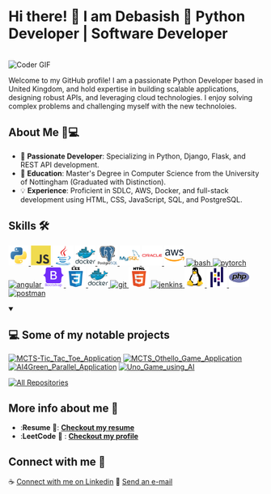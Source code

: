# Hi there! 👋  I am Debasish 🚀 Python Developer | Software Developer
<br>
<img alt="Coder GIF" height=250 width=350 src="https://cdn.dribbble.com/users/730703/screenshots/6581243/avento.gif" />

Welcome to my GitHub profile! I am a passionate Python Developer based in United Kingdom, and hold expertise in building scalable applications, designing robust APIs, and leveraging cloud technologies. I enjoy solving complex problems and challenging myself with the new technoloies.
## About Me 🧑💻

- 🔭 **Passionate Developer**: Specializing in Python, Django, Flask, and REST API development.
- 🌟 **Education**: Master's Degree in Computer Science from the University of Nottingham (Graduated with Distinction).
- 💡 **Experience**: Proficient in SDLC, AWS, Docker, and full-stack development using HTML, CSS, JavaScript, SQL, and PostgreSQL.

## Skills 🛠️

<p align="left"> <a href="https://www.python.org" target="_blank" rel="noreferrer"> <img src="https://raw.githubusercontent.com/devicons/devicon/master/icons/python/python-original.svg" alt="python" width="40" height="40"/> </a> <a href="https://developer.mozilla.org/en-US/docs/Web/JavaScript" target="_blank" rel="noreferrer"> <img src="https://raw.githubusercontent.com/devicons/devicon/master/icons/javascript/javascript-original.svg" alt="javascript" width="40" height="40"/> </a> <a href="https://www.java.com" target="_blank" rel="noreferrer"> <img src="https://raw.githubusercontent.com/devicons/devicon/master/icons/java/java-original.svg" alt="java" width="40" height="40"/> </a> <a href="https://www.docker.com/" target="_blank" rel="noreferrer"> <img src="https://raw.githubusercontent.com/devicons/devicon/master/icons/docker/docker-original-wordmark.svg" alt="docker" width="40" height="40"/> </a> <a href="https://www.postgresql.org" target="_blank" rel="noreferrer"> <img src="https://raw.githubusercontent.com/devicons/devicon/master/icons/postgresql/postgresql-original-wordmark.svg" alt="postgresql" width="40" height="40"/> </a> <a href="https://www.mysql.com/" target="_blank" rel="noreferrer"> <img src="https://raw.githubusercontent.com/devicons/devicon/master/icons/mysql/mysql-original-wordmark.svg" alt="mysql" width="40" height="40"/> </a> <a href="https://www.oracle.com/" target="_blank" rel="noreferrer"> <img src="https://raw.githubusercontent.com/devicons/devicon/master/icons/oracle/oracle-original.svg" alt="oracle" width="40" height="40"/> </a> <a href="https://aws.amazon.com" target="_blank" rel="noreferrer"> <img src="https://raw.githubusercontent.com/devicons/devicon/master/icons/amazonwebservices/amazonwebservices-original-wordmark.svg" alt="aws" width="40" height="40"/> </a> <a href="https://www.gnu.org/software/bash/" target="_blank" rel="noreferrer"> <img src="https://www.vectorlogo.zone/logos/gnu_bash/gnu_bash-icon.svg" alt="bash" width="40" height="40"/> </a> <a href="https://pytorch.org/" target="_blank" rel="noreferrer"> <img src="https://www.vectorlogo.zone/logos/pytorch/pytorch-icon.svg" alt="pytorch" width="40" height="40"/> </a> <a href="https://angular.io" target="_blank" rel="noreferrer"> <img src="https://angular.io/assets/images/logos/angular/angular.svg" alt="angular" width="40" height="40"/> </a>  <a href="https://getbootstrap.com" target="_blank" rel="noreferrer"> <img src="https://raw.githubusercontent.com/devicons/devicon/master/icons/bootstrap/bootstrap-plain-wordmark.svg" alt="bootstrap" width="40" height="40"/> </a> <a href="https://www.w3schools.com/css/" target="_blank" rel="noreferrer"> <img src="https://raw.githubusercontent.com/devicons/devicon/master/icons/css3/css3-original-wordmark.svg" alt="css3" width="40" height="40"/> </a> <a href="https://www.docker.com/" target="_blank" rel="noreferrer"> <img src="https://raw.githubusercontent.com/devicons/devicon/master/icons/docker/docker-original-wordmark.svg" alt="docker" width="40" height="40"/> </a>  <a href="https://git-scm.com/" target="_blank" rel="noreferrer"> <img src="https://www.vectorlogo.zone/logos/git-scm/git-scm-icon.svg" alt="git" width="40" height="40"/> </a> <a href="https://www.w3.org/html/" target="_blank" rel="noreferrer"> <img src="https://raw.githubusercontent.com/devicons/devicon/master/icons/html5/html5-original-wordmark.svg" alt="html5" width="40" height="40"/> </a>  <a href="https://www.jenkins.io" target="_blank" rel="noreferrer"> <img src="https://www.vectorlogo.zone/logos/jenkins/jenkins-icon.svg" alt="jenkins" width="40" height="40"/> </a> <a href="https://www.linux.org/" target="_blank" rel="noreferrer"> <img src="https://raw.githubusercontent.com/devicons/devicon/master/icons/linux/linux-original.svg" alt="linux" width="40" height="40"/> </a>  <a href="https://pandas.pydata.org/" target="_blank" rel="noreferrer"> <img src="https://raw.githubusercontent.com/devicons/devicon/2ae2a900d2f041da66e950e4d48052658d850630/icons/pandas/pandas-original.svg" alt="pandas" width="40" height="40"/> </a> <a href="https://www.php.net" target="_blank" rel="noreferrer"> <img src="https://raw.githubusercontent.com/devicons/devicon/master/icons/php/php-original.svg" alt="php" width="40" height="40"/> </a><a href="https://postman.com" target="_blank" rel="noreferrer"> <img src="https://www.vectorlogo.zone/logos/getpostman/getpostman-icon.svg" alt="postman" width="40" height="40"/> </a>  </p>

<details open> 
  <summary><h2>💻 Some of my notable projects</h2></summary>
  <!-- Repo info cards - https://github.com/anuraghazra/github-readme-stats -->
  <!-- Small repo cards (fork) - https://github.com/DenverCoder1/github-readme-stats -->
  <p align="left">
  <!--  <a href="https://github.com/DasDebasish1/Aizynthfinder_MCTS_parallel"><img width="278" src="https://github-readme-stats.vercel.app/api/pin/?username=DasDebasish1&repo=Aizynthfinder_MCTS_parallel&theme=react&bg_color=1F222E&title_color=F85D7F&hide_border=true&icon_color=F8D866&show_icons=false" alt="Aizynthfinder_MCTS_parallel"></a> -->
    <a href="https://github.com/DasDebasish1/MCTS-Tic_Tac_Toe_Application"><img width="278" src="https://github-readme-stats.vercel.app/api/pin/?username=DasDebasish1&repo=MCTS-Tic_Tac_Toe_Application&theme=react&bg_color=1F222E&title_color=F85D7F&hide_border=true&icon_color=F8D866&show_icons=false" alt="MCTS-Tic_Tac_Toe_Application"></a>
    <a href="https://github.com/DasDebasish1/MCTS_Othello_Game_Application"><img width="278" src="https://github-readme-stats.vercel.app/api/pin/?username=DasDebasish1&repo=MCTS_Othello_Game_Application&theme=react&bg_color=1F222E&title_color=F85D7F&hide_border=true&icon_color=F8D866&show_icons=false" alt="MCTS_Othello_Game_Application"></a>
    <a href="https://github.com/DasDebasish1/AI4Green_Parallel_Application"><img width="278" src="https://github-readme-stats.vercel.app/api/pin/?username=DasDebasish1&repo=AI4Green_Parallel_Application&theme=react&bg_color=1F222E&title_color=F85D7F&hide_border=true&icon_color=F8D866&show_icons=false" alt="AI4Green_Parallel_Application"></a>
    <a href="https://github.com/DasDebasish1/Uno_Game_using_AI"><img width="278" src="https://github-readme-stats.vercel.app/api/pin/?username=DasDebasish1&repo=Uno_Game_using_AI&theme=react&bg_color=1F222E&title_color=F85D7F&hide_border=true&icon_color=F8D866&show_icons=false" alt="Uno_Game_using_AI"></a>   
  </p>
  <a href="https://github.com/DasDebasish1?tab=repositories&sort=stargazers"><img alt="All Repositories" title="All Repositories" src="https://custom-icon-badges.demolab.com/badge/-Click%20Here%20For%20All%20My%20Repos-1F222E?style=for-the-badge&logoColor=white&logo=repo"/></a>
</details>

## More info about me 🔗

- :**Resume** 📒: <a href="https://github.com/DasDebasish1/DasDebasish1/blob/main/Debasish_Das_CV_Python_Developer.pdf">**Checkout my resume**</a>
- :**LeetCode** 🎯 : <a href="https://leetcode.com/u/cryptoin09/">**Checkout my profile**</a>

## Connect with me :speech_balloon:

☕ <a href="https://www.linkedin.com/in/debasish-das4/">Connect with me on Linkedin</a>
:e-mail: <a href="mailto:debasish4.das2@gmail.com">Send an e-mail</a>
